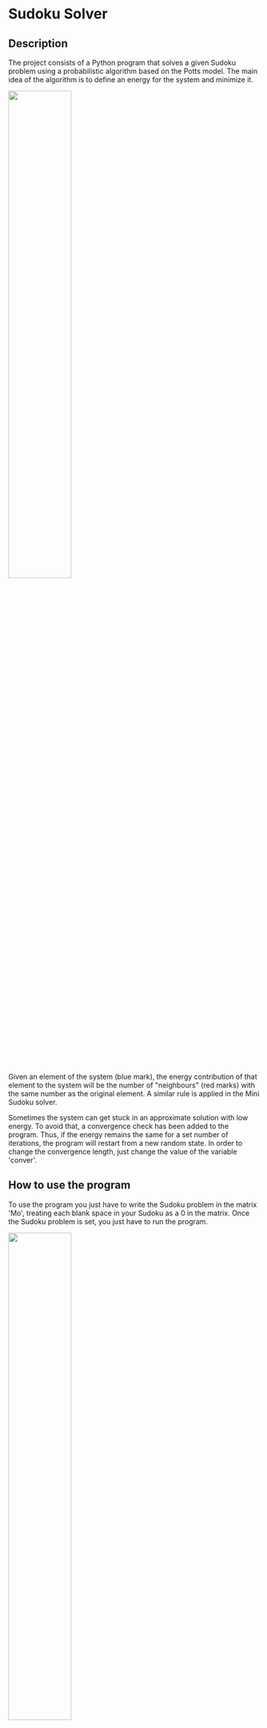# Sudoku Solver

## Description
The project consists of a Python program that solves a given Sudoku problem using a probabilistic algorithm based on the Potts model. The main idea of the algorithm is to define an energy for the system and minimize it.

<img src="https://i.imgur.com/GLiEH3l.jpeg" height="50%" width="50%"/>

Given an element of the system (blue mark), the energy contribution of that element to the system will be the number of "neighbours" (red marks) with the same number as the original element. A similar rule is applied in the Mini Sudoku solver.

Sometimes the system can get stuck in an approximate solution with low energy. To avoid that, a convergence check has been added to the program. Thus, if the energy remains the same for a set number of iterations, the program will restart from a new random state. In order to change the convergence length, just change the value of the variable 'conver'. 

## How to use the program

To use the program you just have to write the Sudoku problem in the matrix 'Mo', treating each blank space in your Sudoku as a 0 in the matrix. Once the Sudoku problem is set, you just have to run the program.

<img src="https://i.imgur.com/hXtSd9f.png" height="50%" width="50%"/>

<img src="https://i.imgur.com/2OnEraI.png" height="50%" width="50%"/>

Note: If the input problem is too hard, the program may take a while to solve it.

